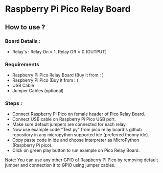 # Raspberry Pi Pico Relay Board

## How to use ?

### Board Details :

* Relay's          :  Relay On = 1, Relay Off = 0 (OUTPUT)


### Requirements

* Raspberry Pi Pico Relay Board (Buy it from :  )
* Raspberry Pi Pico (Buy it from :  )
* USB Cable
* Jumper Cables (optional)

### Steps :

* Connect Raspberry Pi Pico on female header of Pico Relay Board.
* Connect USB cable on Raspberry Pi Pico USB port.
* Make sure default jumpers are connected for each relay.
* Now use example code "Test.py" from pico relay board's github repository in any micropython supported ide (preferred thonny ide).
* Copy paste code in ide and choose interpreter as MicroPython (Raspberry Pi pico).
* Click on green play button to run example on Pico Relay Board.

Note: You can use any other GPIO of Raspberry Pi Pico by removing default jumper and connection it to GPIO using jumper cables. 
